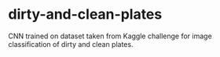 # dirty-and-clean-plates
CNN trained on dataset taken from Kaggle challenge for image classification of dirty and clean plates.
